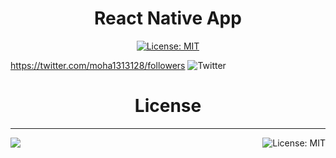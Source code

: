 
<!-- Title -->
<h1 align="center">
React Native App
</h1>
<p align="center">
  <a aria-label="Expo is free to use" href="https://github.com/expo/expo/blob/master/LICENSE" target="_blank">
    <img alt="License: MIT" src="https://img.shields.io/badge/License-MIT-success.svg?style=flat-square&color=33CC12" target="_blank" />
  </a>
  
  <a aria-label="Follow me on Twitter" href="https://twitter.com/moha1313128" target="_blank">https://twitter.com/moha1313128/followers
    <img  alt="Twitter" src="https://twitter.com/moha1313128/followers" target="_blank" />
  </a>
  
</p>




<h1 align="center">
License
</h1>

<!-- Footer -->

---

<p>
    <a aria-label="sponsored by expo" href="http://expo.io">
        <img src="https://img.shields.io/badge/Sponsored_by-Expo-4630EB.svg?style=for-the-badge&logo=EXPO&labelColor=000&logoColor=fff" target="_blank" />
    </a>
    <a aria-label="expo next-adapter is free to use" href="/packages/expo-cli/LICENSE" target="_blank">
        <img align="right" alt="License: MIT" src="https://img.shields.io/badge/License-MIT-success.svg?style=for-the-badge&color=33CC12" target="_blank" />
    </a>
</p>
